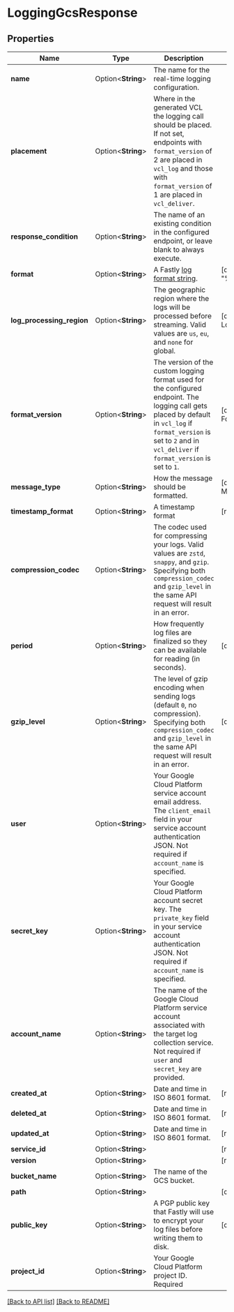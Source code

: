 # LoggingGcsResponse

## Properties

Name | Type | Description | Notes
------------ | ------------- | ------------- | -------------
**name** | Option<**String**> | The name for the real-time logging configuration. | 
**placement** | Option<**String**> | Where in the generated VCL the logging call should be placed. If not set, endpoints with `format_version` of 2 are placed in `vcl_log` and those with `format_version` of 1 are placed in `vcl_deliver`.  | 
**response_condition** | Option<**String**> | The name of an existing condition in the configured endpoint, or leave blank to always execute. | 
**format** | Option<**String**> | A Fastly [log format string](https://www.fastly.com/documentation/guides/integrations/streaming-logs/custom-log-formats/). | [default to %h %l %u %t "%r" %&gt;s %b]
**log_processing_region** | Option<**String**> | The geographic region where the logs will be processed before streaming. Valid values are `us`, `eu`, and `none` for global. | [default to LogProcessingRegion_None]
**format_version** | Option<**String**> | The version of the custom logging format used for the configured endpoint. The logging call gets placed by default in `vcl_log` if `format_version` is set to `2` and in `vcl_deliver` if `format_version` is set to `1`.  | [default to FormatVersion_v2]
**message_type** | Option<**String**> | How the message should be formatted. | [default to MessageType_Classic]
**timestamp_format** | Option<**String**> | A timestamp format | [readonly]
**compression_codec** | Option<**String**> | The codec used for compressing your logs. Valid values are `zstd`, `snappy`, and `gzip`. Specifying both `compression_codec` and `gzip_level` in the same API request will result in an error. | 
**period** | Option<**String**> | How frequently log files are finalized so they can be available for reading (in seconds). | [default to 3600]
**gzip_level** | Option<**String**> | The level of gzip encoding when sending logs (default `0`, no compression). Specifying both `compression_codec` and `gzip_level` in the same API request will result in an error. | [default to 0]
**user** | Option<**String**> | Your Google Cloud Platform service account email address. The `client_email` field in your service account authentication JSON. Not required if `account_name` is specified. | 
**secret_key** | Option<**String**> | Your Google Cloud Platform account secret key. The `private_key` field in your service account authentication JSON. Not required if `account_name` is specified. | 
**account_name** | Option<**String**> | The name of the Google Cloud Platform service account associated with the target log collection service. Not required if `user` and `secret_key` are provided. | 
**created_at** | Option<**String**> | Date and time in ISO 8601 format. | [readonly]
**deleted_at** | Option<**String**> | Date and time in ISO 8601 format. | [readonly]
**updated_at** | Option<**String**> | Date and time in ISO 8601 format. | [readonly]
**service_id** | Option<**String**> |  | [readonly]
**version** | Option<**String**> |  | [readonly]
**bucket_name** | Option<**String**> | The name of the GCS bucket. | 
**path** | Option<**String**> |  | [default to /]
**public_key** | Option<**String**> | A PGP public key that Fastly will use to encrypt your log files before writing them to disk. | [default to null]
**project_id** | Option<**String**> | Your Google Cloud Platform project ID. Required | 

[[Back to API list]](../README.md#documentation-for-api-endpoints) [[Back to README]](../README.md)



